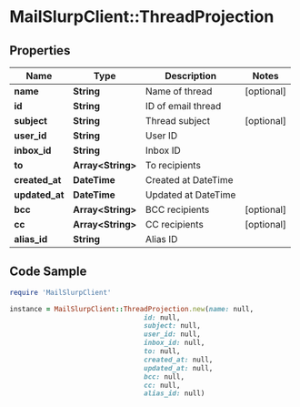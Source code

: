 # MailSlurpClient::ThreadProjection

## Properties

Name | Type | Description | Notes
------------ | ------------- | ------------- | -------------
**name** | **String** | Name of thread | [optional] 
**id** | **String** | ID of email thread | 
**subject** | **String** | Thread subject | [optional] 
**user_id** | **String** | User ID | 
**inbox_id** | **String** | Inbox ID | 
**to** | **Array&lt;String&gt;** | To recipients | 
**created_at** | **DateTime** | Created at DateTime | 
**updated_at** | **DateTime** | Updated at DateTime | 
**bcc** | **Array&lt;String&gt;** | BCC recipients | [optional] 
**cc** | **Array&lt;String&gt;** | CC recipients | [optional] 
**alias_id** | **String** | Alias ID | 

## Code Sample

```ruby
require 'MailSlurpClient'

instance = MailSlurpClient::ThreadProjection.new(name: null,
                                 id: null,
                                 subject: null,
                                 user_id: null,
                                 inbox_id: null,
                                 to: null,
                                 created_at: null,
                                 updated_at: null,
                                 bcc: null,
                                 cc: null,
                                 alias_id: null)
```


